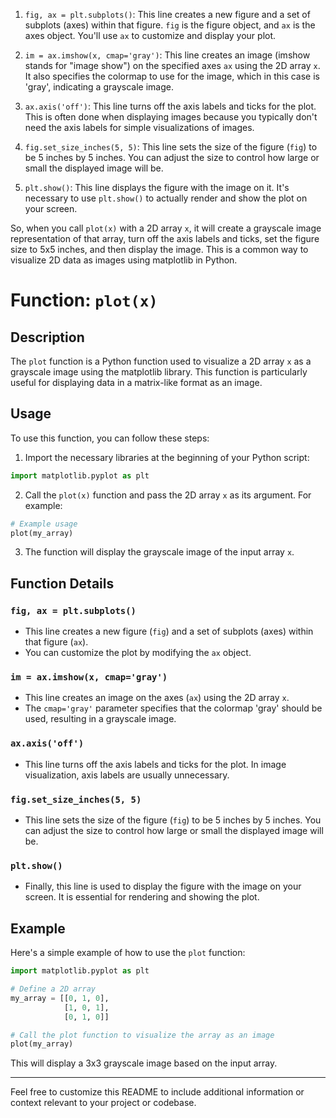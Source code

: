 1. `fig, ax = plt.subplots()`: This line creates a new figure and a set of subplots (axes) within that figure. `fig` is the figure object, and `ax` is the axes object. You'll use `ax` to customize and display your plot.

2. `im = ax.imshow(x, cmap='gray')`: This line creates an image (imshow stands for "image show") on the specified axes `ax` using the 2D array `x`. It also specifies the colormap to use for the image, which in this case is 'gray', indicating a grayscale image.

3. `ax.axis('off')`: This line turns off the axis labels and ticks for the plot. This is often done when displaying images because you typically don't need the axis labels for simple visualizations of images.

4. `fig.set_size_inches(5, 5)`: This line sets the size of the figure (`fig`) to be 5 inches by 5 inches. You can adjust the size to control how large or small the displayed image will be.

5. `plt.show()`: This line displays the figure with the image on it. It's necessary to use `plt.show()` to actually render and show the plot on your screen.

So, when you call `plot(x)` with a 2D array `x`, it will create a grayscale image representation of that array, turn off the axis labels and ticks, set the figure size to 5x5 inches, and then display the image. This is a common way to visualize 2D data as images using matplotlib in Python.


# Function: `plot(x)`

## Description
The `plot` function is a Python function used to visualize a 2D array `x` as a grayscale image using the matplotlib library. This function is particularly useful for displaying data in a matrix-like format as an image.

## Usage
To use this function, you can follow these steps:

1. Import the necessary libraries at the beginning of your Python script:

```python
import matplotlib.pyplot as plt
```

2. Call the `plot(x)` function and pass the 2D array `x` as its argument. For example:

```python
# Example usage
plot(my_array)
```

3. The function will display the grayscale image of the input array `x`.

## Function Details

### `fig, ax = plt.subplots()`
- This line creates a new figure (`fig`) and a set of subplots (axes) within that figure (`ax`).
- You can customize the plot by modifying the `ax` object.

### `im = ax.imshow(x, cmap='gray')`
- This line creates an image on the axes (`ax`) using the 2D array `x`.
- The `cmap='gray'` parameter specifies that the colormap 'gray' should be used, resulting in a grayscale image.

### `ax.axis('off')`
- This line turns off the axis labels and ticks for the plot. In image visualization, axis labels are usually unnecessary.

### `fig.set_size_inches(5, 5)`
- This line sets the size of the figure (`fig`) to be 5 inches by 5 inches. You can adjust the size to control how large or small the displayed image will be.

### `plt.show()`
- Finally, this line is used to display the figure with the image on your screen. It is essential for rendering and showing the plot.

## Example
Here's a simple example of how to use the `plot` function:

```python
import matplotlib.pyplot as plt

# Define a 2D array
my_array = [[0, 1, 0],
            [1, 0, 1],
            [0, 1, 0]]

# Call the plot function to visualize the array as an image
plot(my_array)
```

This will display a 3x3 grayscale image based on the input array.

---

Feel free to customize this README to include additional information or context relevant to your project or codebase.
